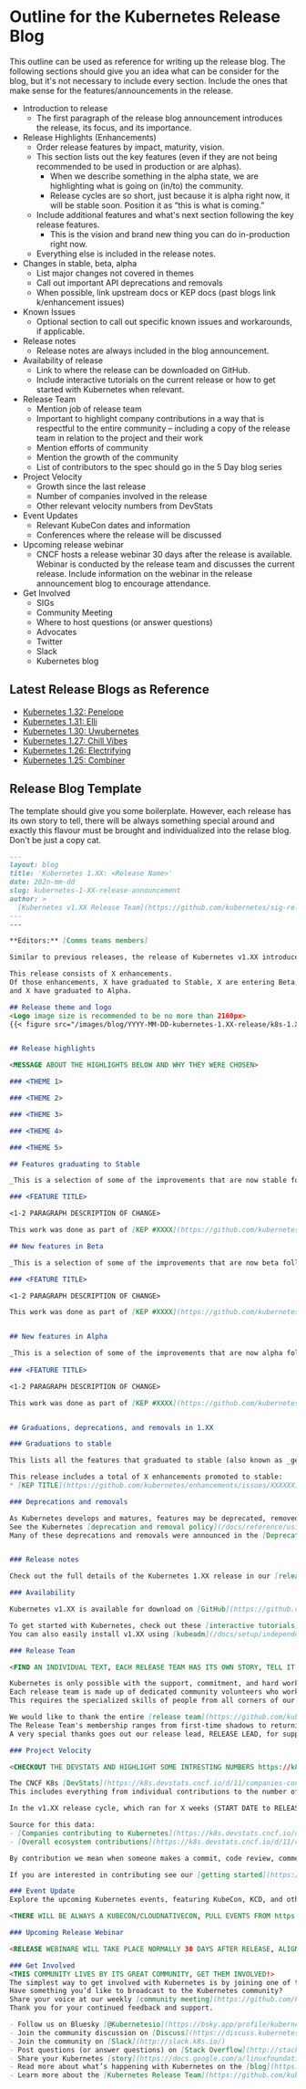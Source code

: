 # Outline for the Kubernetes Release Blog
This outline can be used as reference for writing up the release blog. The following sections should give you an idea what can be consider for the blog, but it's not necessary to include every section. Include the ones that make sense for the features/announcements in the release.

* Introduction to release
    * The first paragraph of the release blog announcement introduces the release, its focus, and its importance.
* Release Highlights (Enhancements)
    * Order release features by impact, maturity, vision.
    * This section lists out the key features (even if they are not being recommended to be used in production or are alphas).
        * When we describe something in the alpha state, we are highlighting what is going on (in/to) the community.
        * Release cycles are so short, just because it is alpha right now, it will be stable soon. Position it as “this is what is coming.”
    * Include additional features and what's next section following the key release features.
        * This is the vision and brand new thing you can do in-production right now.
    * Everything else is included in the release notes.
* Changes in stable, beta, alpha
    * List major changes not covered in themes
    * Call out important API deprecations and removals
    * When possible, link upstream docs or KEP docs (past blogs link k/enhancement issues)
* Known Issues
    * Optional section to call out specific known issues and workarounds, if applicable.
* Release notes
    * Release notes are always included in the blog announcement.
* Availability of release
    * Link to where the release can be downloaded on GitHub.
    * Include interactive tutorials on the current release or how to get started with Kubernetes when relevant.
* Release Team
    * Mention job of release team
    * Important to highlight company contributions in a way that is respectful to the entire community – including a copy of the release team in relation to the project and their work
    * Mention efforts of community
    * Mention the growth of the community
    * List of contributors to the spec should go in the 5 Day blog series
* Project Velocity
    * Growth since the last release
    * Number of companies involved in the release
    * Other relevant velocity numbers from DevStats
* Event Updates
    * Relevant KubeCon dates and information
    * Conferences where the release will be discussed
* Upcoming release webinar
    * CNCF hosts a release webinar 30 days after the release is available. Webinar is conducted by the release team and discusses the current release. Include information on the webinar in the release announcement blog to encourage attendance.
* Get Involved
    * SIGs
    * Community Meeting
    * Where to host questions (or answer questions) 
    * Advocates
    * Twitter
    * Slack
    * Kubernetes blog

## Latest Release Blogs as Reference
* [Kubernetes 1.32: Penelope](https://kubernetes.io/blog/2024/12/11/kubernetes-v1-32-release/)
* [Kubernetes 1.31: Elli](https://kubernetes.io/blog/2024/08/13/kubernetes-v1-31-release/)
* [Kubernetes 1.30: Uwubernetes](https://kubernetes.io/blog/2024/04/17/kubernetes-v1-30-release/)
* [Kubernetes 1.27: Chill Vibes](https://kubernetes.io/blog/2023/04/11/kubernetes-v1-27-release/)
* [Kubernetes 1.26: Electrifying](https://kubernetes.io/blog/2022/12/09/kubernetes-v1-26-release/)
* [Kubernetes 1.25: Combiner](https://kubernetes.io/blog/2022/08/23/kubernetes-v1-25-release/)

## Release Blog Template

The template should give you some boilerplate. However, each release has its own story to tell, there will be always something special around and exactly this flavour must be brought and individualized into the relase blog. Don't be just a copy cat.

```md
---
layout: blog
title: 'Kubernetes 1.XX: <Release Name>'
date: 202n-mm-dd
slug: kubernetes-1-XX-release-announcement
author: >
  [Kubernetes v1.XX Release Team](https://github.com/kubernetes/sig-release/blob/master/releases/release-1.XX/release-team.md)
---
---

**Editors:** [Comms teams members]

Similar to previous releases, the release of Kubernetes v1.XX introduces new stable, beta, and alpha features. The consistent delivery of high-quality releases underscores the strength of our development cycle and the vibrant support from our community.

This release consists of X enhancements.
Of those enhancements, X have graduated to Stable, X are entering Beta, 
and X have graduated to Alpha.

## Release theme and logo
<Logo image size is recommended to be no more than 2160px>
{{< figure src="/images/blog/YYYY-MM-DD-kubernetes-1.XX-release/k8s-1.XX.png" alt="Kubernetes v1.XX <release theme> logo" class="release-logo" >}}


## Release highlights

<MESSAGE ABOUT THE HIGHLIGHTS BELOW AND WHY THEY WERE CHOSEN>

### <THEME 1>

### <THEME 2>

### <THEME 3>

### <THEME 4>

### <THEME 5>

## Features graduating to Stable

_This is a selection of some of the improvements that are now stable following the v1.XX release._

### <FEATURE TITLE>

<1-2 PARAGRAPH DESCRIPTION OF CHANGE>

This work was done as part of [KEP #XXXX](https://github.com/kubernetes/enhancements/issues/XXXX) led by [SIG XXXX](https://github.com/kubernetes/community/tree/master/sig-XXXXX).

## New features in Beta

_This is a selection of some of the improvements that are now beta following the v1.XX release._

### <FEATURE TITLE>

<1-2 PARAGRAPH DESCRIPTION OF CHANGE>

This work was done as part of [KEP #XXXX](https://github.com/kubernetes/enhancements/issues/XXXX) led by [SIG XXXX](https://github.com/kubernetes/community/tree/master/sig-XXXXX).


## New features in Alpha

_This is a selection of some of the improvements that are now alpha following the v1.XX release._
    
### <FEATURE TITLE>

<1-2 PARAGRAPH DESCRIPTION OF CHANGE>

This work was done as part of [KEP #XXXX](https://github.com/kubernetes/enhancements/issues/XXXX) led by [SIG XXXX](https://github.com/kubernetes/community/tree/master/sig-XXXXX).


## Graduations, deprecations, and removals in 1.XX

### Graduations to stable

This lists all the features that graduated to stable (also known as _general availability_). For a full list of updates including new features and graduations from alpha to beta, see the release notes.

This release includes a total of X enhancements promoted to stable:
* [KEP TITLE](https://github.com/kubernetes/enhancements/issues/XXXXXX)

### Deprecations and removals 

As Kubernetes develops and matures, features may be deprecated, removed, or replaced with better ones for the project's overall health. 
See the Kubernetes [deprecation and removal policy](/docs/reference/using-api/deprecation-policy/) for more details on this process.
Many of these deprecations and removals were announced in the [Deprecations and Removals blog](LINK TO MID-CYCLE BLOG)


### Release notes

Check out the full details of the Kubernetes 1.XX release in our [release notes](https://github.com/kubernetes/kubernetes/blob/master/CHANGELOG/CHANGELOG-1.XX.md).

### Availability

Kubernetes v1.XX is available for download on [GitHub](https://github.com/kubernetes/kubernetes/releases/tag/v1.XX.0) or on the [Kubernetes download page](/releases/download/). 

To get started with Kubernetes, check out these [interactive tutorials](/docs/tutorials/) or run local Kubernetes clusters using [minikube](https://minikube.sigs.k8s.io/).
You can also easily install v1.XX using [kubeadm](/docs/setup/independent/create-cluster-kubeadm/). 

### Release Team

<FIND AN INDIVIDUAL TEXT, EACH RELEASE TEAM HAS ITS OWN STORY, TELL IT! BELOW IS AN EXAMPLE FROM PAST RELEASES>

Kubernetes is only possible with the support, commitment, and hard work of its community. 
Each release team is made up of dedicated community volunteers who work together to build the many pieces that make up the Kubernetes releases you rely on. 
This requires the specialized skills of people from all corners of our community, from the code itself to its documentation and project management.

We would like to thank the entire [release team](https://github.com/kubernetes/sig-release/blob/master/releases/release-1.XX/release-team.md) for the hours spent hard at work to deliver the Kubernetes v1.31 release to our community. 
The Release Team's membership ranges from first-time shadows to returning team leads with experience forged over several release cycles. 
A very special thanks goes out our release lead, RELEASE LEAD, for supporting us through a successful release cycle, advocating for us, making sure that we could all contribute in the best way possible, and challenging us to improve the release process.

### Project Velocity

<CHECKOUT THE DEVSTATS AND HIGHLIGHT SOME INTRESTING NUMBERS https://k8s.devstats.cncf.io/d/12/dashboards?orgId=1&refresh=15m, INCLUDE ANY INTERESTED DATA YOU FIND FOR THE CYCLE>

The CNCF K8s [DevStats](https://k8s.devstats.cncf.io/d/11/companies-contributing-in-repository-groups?orgId=1&var-period=m&var-repogroup_name=All) project aggregates a number of interesting data points related to the velocity of Kubernetes and various sub-projects. 
This includes everything from individual contributions to the number of companies that are contributing and is an illustration of the depth and breadth of effort that goes into evolving this ecosystem.

In the v1.XX release cycle, which ran for X weeks (START DATE to RELEASE DATE), we saw contributions to Kubernetes from X different companies and X individuals.

Source for this data: 
- [Companies contributing to Kubernetes](https://k8s.devstats.cncf.io/d/11/companies-contributing-in-repository-groups?orgId=1&from=1715032800000&to=1723586399000&var-period=d28&var-repogroup_name=Kubernetes&var-repo_name=kubernetes%2Fkubernetes)
- [Overall ecosystem contributions](https://k8s.devstats.cncf.io/d/11/companies-contributing-in-repository-groups?orgId=1&from=1715032800000&to=1723586399000&var-period=d28&var-repogroup_name=All&var-repo_name=kubernetes%2Fkubernetes)

By contribution we mean when someone makes a commit, code review, comment, creates an issue or PR, reviews a PR (including blogs and documentation) or comments on issues and PRs.

If you are interested in contributing see our [getting started](https://www.kubernetes.dev/docs/guide/#getting-started) page. 

### Event Update
Explore the upcoming Kubernetes events, featuring KubeCon, KCD, and other notable conferences worldwide.

<THERE WILL BE ALWAYS A KUBECON/CLOUDNATIVECON, PULL EVENTS FROM https://community.cncf.io/events/#/list, GIVE THE LATEST INFORMATION>

### Upcoming Release Webinar

<RELEASE WEBINARE WILL TAKE PLACE NORMALLY 30 DAYS AFTER RELEASE, ALIGN WITH CNCF TO HIGHLIGHT THE WEBINAR>

### Get Involved
<THIS COMMUNITY LIVES BY ITS GREAT COMMUNITY, GET THEM INVOLVED!>
The simplest way to get involved with Kubernetes is by joining one of the many [Special Interest Groups](https://github.com/kubernetes/community/blob/master/sig-list.md) (SIGs) that align with your interests. 
Have something you’d like to broadcast to the Kubernetes community? 
Share your voice at our weekly [community meeting](https://github.com/kubernetes/community/tree/master/communication), and through the channels below. 
Thank you for your continued feedback and support.

- Follow us on Bluesky [@Kubernetesio](https://bsky.app/profile/kubernetes.io) for the latest updates
- Join the community discussion on [Discuss](https://discuss.kubernetes.io/)
- Join the community on [Slack](http://slack.k8s.io/)
- Post questions (or answer questions) on [Stack Overflow](http://stackoverflow.com/questions/tagged/kubernetes)
- Share your Kubernetes [story](https://docs.google.com/a/linuxfoundation.org/forms/d/e/1FAIpQLScuI7Ye3VQHQTwBASrgkjQDSS5TP0g3AXfFhwSM9YpHgxRKFA/viewform)
- Read more about what’s happening with Kubernetes on the [blog](https://kubernetes.io/blog/)
- Learn more about the [Kubernetes Release Team](https://github.com/kubernetes/sig-release/tree/master/release-team)
```